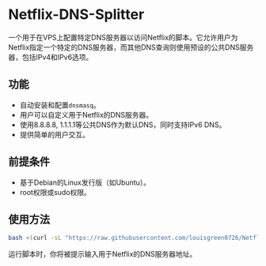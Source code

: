 # Netflix-DNS-Splitter

一个用于在VPS上配置特定DNS服务器以访问Netflix的脚本。它允许用户为Netflix指定一个特定的DNS服务器，而其他DNS查询则使用预设的公共DNS服务器，包括IPv4和IPv6选项。

## 功能

- 自动安装和配置`dnsmasq`。
- 用户可以自定义用于Netflix的DNS服务器。
- 使用8.8.8.8, 1.1.1.1等公共DNS作为默认DNS，同时支持IPv6 DNS。
- 提供简单的用户交互。

## 前提条件

- 基于Debian的Linux发行版（如Ubuntu）。
- root权限或sudo权限。

## 使用方法


   ```bash
   bash <(curl -sL "https://raw.githubusercontent.com/louisgreen0726/Netflix-DNS-Splitter/refs/heads/main/setup_dns_improved_3.sh")
```
运行脚本时，你将被提示输入用于Netflix的DNS服务器地址。
